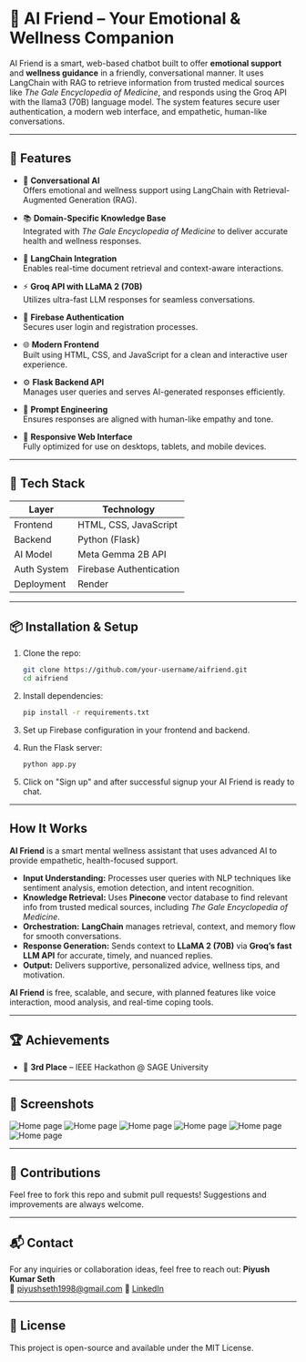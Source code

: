 # 🤖 AI Friend – Your Emotional & Wellness Companion

AI Friend is a smart, web-based chatbot built to offer **emotional support** and **wellness guidance** in a friendly, conversational manner. It uses LangChain with RAG to retrieve information from trusted medical sources like *The Gale Encyclopedia of Medicine*, and responds using the Groq API with the llama3 (70B) language model. The system features secure user authentication, a modern web interface, and empathetic, human-like conversations.

---

## 🚀 Features

- 🧠 **Conversational AI**  
  Offers emotional and wellness support using LangChain with Retrieval-Augmented Generation (RAG).

- 📚 **Domain-Specific Knowledge Base**  
  Integrated with *The Gale Encyclopedia of Medicine* to deliver accurate health and wellness responses.

- 🔗 **LangChain Integration**  
  Enables real-time document retrieval and context-aware interactions.

- ⚡ **Groq API with LLaMA 2 (70B)**  
  Utilizes ultra-fast LLM responses for seamless conversations.

- 🔐 **Firebase Authentication**  
  Secures user login and registration processes.

- 🌐 **Modern Frontend**  
  Built using HTML, CSS, and JavaScript for a clean and interactive user experience.

- ⚙️ **Flask Backend API**  
  Manages user queries and serves AI-generated responses efficiently.

- 🎯 **Prompt Engineering**  
  Ensures responses are aligned with human-like empathy and tone.

- 📱 **Responsive Web Interface**  
  Fully optimized for use on desktops, tablets, and mobile devices.

---

## 💠 Tech Stack

| Layer        | Technology              |
|--------------|--------------------------|
| Frontend     | HTML, CSS, JavaScript    |
| Backend      | Python (Flask)           |
| AI Model     | Meta Gemma 2B API        |
| Auth System  | Firebase Authentication  |
| Deployment   | Render                   |

---

## 📦 Installation & Setup

1. Clone the repo:
   ```bash
   git clone https://github.com/your-username/aifriend.git
   cd aifriend
   ```

2. Install dependencies:
   ```bash
   pip install -r requirements.txt
   ```

3. Set up Firebase configuration in your frontend and backend.

4. Run the Flask server:
   ```bash
   python app.py
   ```

5. Click on "Sign up" and after successful signup your AI Friend is ready to chat.

---

## How It Works

**AI Friend** is a smart mental wellness assistant that uses advanced AI to provide empathetic, health-focused support.

- **Input Understanding:** Processes user queries with NLP techniques like sentiment analysis, emotion detection, and intent recognition.
- **Knowledge Retrieval:** Uses **Pinecone** vector database to find relevant info from trusted medical sources, including *The Gale Encyclopedia of Medicine*.
- **Orchestration:** **LangChain** manages retrieval, context, and memory flow for smooth conversations.
- **Response Generation:** Sends context to **LLaMA 2 (70B)** via **Groq’s fast LLM API** for accurate, timely, and nuanced replies.
- **Output:** Delivers supportive, personalized advice, wellness tips, and motivation.

**AI Friend** is free, scalable, and secure, with planned features like voice interaction, mood analysis, and real-time coping tools.



---

## 🏆 Achievements

- 🥉 **3rd Place** – IEEE Hackathon @ SAGE University

---

## 📸 Screenshots

![Home page](screenshots/Screenshot%202025-05-17%20015738.png)
![Home page](screenshots/Screenshot%202025-05-17%20015752.png)
![Home page](screenshots/Screenshot%202025-05-17%20015808.png)
![Home page](screenshots/Screenshot%202025-05-17%20015817.png)
![Home page](screenshots/Screenshot%202025-05-17%20015828.png)
![Home page](screenshots/Screenshot%202025-05-17%20020513.png)


---

## 🤝 Contributions

Feel free to fork this repo and submit pull requests! Suggestions and improvements are always welcome.

---

## 📬 Contact

For any inquiries or collaboration ideas, feel free to reach out:
**Piyush Kumar Seth**  
📧   piyushseth1998@gmail.com
🔗 [LinkedIn](https://www.linkedin.com/in/piyush-seth-646275218/)

---

## 📄 License

This project is open-source and available under the MIT License.

